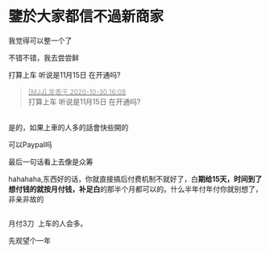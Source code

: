 # 鑒於大家都信不過新商家


我觉得可以整一个了<img id="aimg_sTmx4" onclick="zoom(this, this.src, 0, 0, 0)" class="zoom" src="https://i.fly2x.cn/images/2020/10/30/QIEklPn9.png" onmouseover="img_onmouseoverfunc(this)" onload="thumbImg(this)" border="0" alt="" /><img id="aimg_i52m8" onclick="zoom(this, this.src, 0, 0, 0)" class="zoom" src="https://cdn.jsdelivr.net/gh/hishis/forum-master/public/images/patch.gif" onmouseover="img_onmouseoverfunc(this)" onload="thumbImg(this)" border="0" alt="" />

不错不错，我去尝尝鲜

打算上车 听说是11月15日 在开通吗?<img id="aimg_g6Swb" onclick="zoom(this, this.src, 0, 0, 0)" class="zoom" src="https://cdn.jsdelivr.net/gh/hishis/forum-master/public/images/patch.gif" onmouseover="img_onmouseoverfunc(this)" onload="thumbImg(this)" border="0" alt="" />

<div class="quote"><blockquote><font size="2"><a href="https://www.hostloc.com/forum.php?mod=redirect&amp;goto=findpost&amp;pid=9375726&amp;ptid=760267" target="_blank"><font color="#999999">[MJJ] 发表于 2020-10-30 16:08</font></a></font><br />
打算上车 听说是11月15日 在开通吗?</blockquote></div><br />
是的，如果上車的人多的話會快些開的

可以Paypal吗

最后一句话看上去像是众筹

hahahaha,东西好的话，你就直接搞后付费机制不就好了，白**期给15天，时间到了想付钱的就按月付钱，补足白**的那半个月都可以的。什么半年付年付你就别想了，非亲非故的

<img id="aimg_Uqr5K" onclick="zoom(this, this.src, 0, 0, 0)" class="zoom" src="https://www.hostloc.com/forum.php?mod=attachment&amp;aid=MTMxNTk5fGVmYjMxNzU1fDE1ODI1NDYzOTF8MzAyOTZ8NjQ4NDg2&amp;noupdate=yes" onmouseover="img_onmouseoverfunc(this)" onload="thumbImg(this)" border="0" alt="" />

月付3刀&nbsp;&nbsp;上车的人会多。<img id="aimg_MS1V7" onclick="zoom(this, this.src, 0, 0, 0)" class="zoom" src="https://cdn.jsdelivr.net/gh/hishis/forum-master/public/images/patch.gif" onmouseover="img_onmouseoverfunc(this)" onload="thumbImg(this)" border="0" alt="" />

先观望个一年<img src="static/image/smiley/default/lol.gif" smilieid="12" border="0" alt="" /><img id="aimg_wkJzR" onclick="zoom(this, this.src, 0, 0, 0)" class="zoom" src="https://cdn.jsdelivr.net/gh/hishis/forum-master/public/images/patch.gif" onmouseover="img_onmouseoverfunc(this)" onload="thumbImg(this)" border="0" alt="" />
